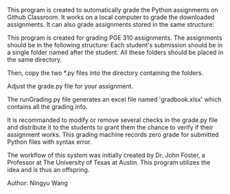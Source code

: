 This program is created to automatically grade the Python assignments on Github Classroom. It works on a local computer to grade the downloaded assignments. It can also grade assignments stored in the same structure:

This program is created for grading PGE 310 assignments.
The assignments should be in the following structure:
	Each student's submission should be in a single folder named after the student.
	All these folders should be placed in the same directory.
	
Then, copy the two *.py files into the directory containing the folders.

Adjust the grade.py file for your assignment.

The runGrading.py file generates an excel file named 'gradbook.xlsx' which contains all the grading info.

It is recommanded to modify or remove several checks in the grade.py file and distribute it to the students to grant them the chance to verify if their assignment works. This grading machine records zero grade for submitted Python files with syntax error.


The workflow of this system was initially created by Dr. John Foster, a Professor at The University of Texas at Austin. This program utilizes the idea and is thus an offspring.

Author: Ningyu Wang

